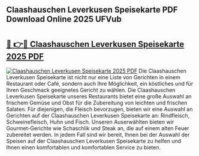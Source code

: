 ## Claashauschen Leverkusen Speisekarte PDF Download Online 2025 UFVub

# <h2><a href="http://gc65b33.nevu.top/?p=Claashauschen+Leverkusen+Speisekarte">🔗 👉🔴 Claashauschen Leverkusen Speisekarte 2025 PDF</a></h2>

[![Claashauschen Leverkusen Speisekarte 2025 PDF](https://i.imgur.com/dBaPXMq.png)](http://gc65b33.nevu.top/?p=Claashauschen+Leverkusen+Speisekarte)
Die Claashauschen Leverkusen Speisekarte ist nicht nur eine Liste von Gerichten in einem Restaurant oder Café, sondern auch Ihre Möglichkeit, ein köstliches und für Ihren Geschmack geeignetes Gericht zu wählen. Die Claashauschen Leverkusen Speisekarte unseres Restaurants bietet eine große Auswahl an frischem Gemüse und Obst für die Zubereitung von leichten und frischen Salaten. Für diejenigen, die Fleisch bevorzugen, bieten wir eine Auswahl an Gerichten auf der Claashauschen Leverkusen Speisekarte an: Rindfleisch, Schweinefleisch, Huhn und Fisch. Unseren Auserwählten bieten wir Gourmet-Gerichte wie Schaschlik und Steak an, die auf einem alten Feuer zubereitet werden. In jedem Fall sind wir bereit, Ihnen bei der Auswahl der Speisen auf der Claashauschen Leverkusen Speisekarte zu helfen und Ihnen einen komfortablen und komfortablen Service zu bieten.
